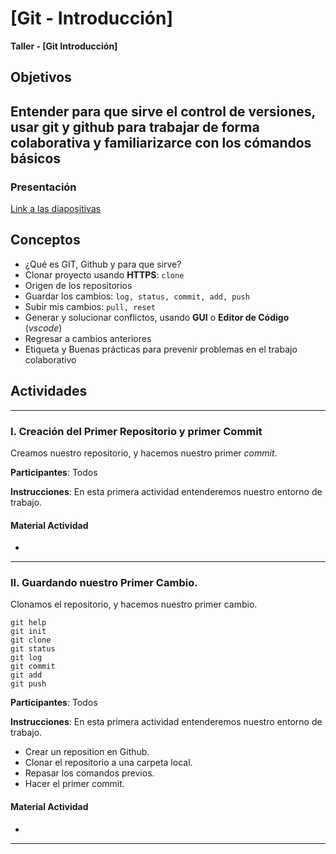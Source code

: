 # [Git - Introducción]

**Taller - [Git Introducción]**

## Objetivos

## Entender para que sirve el control de versiones, usar git y github para trabajar de forma colaborativa y familiarizarce con los cómandos básicos

### Presentación

[Link a las diapositivas]()

## Conceptos

- ¿Qué es GIT, Github y para que sirve?
- Clonar proyecto usando **HTTPS**: `clone`
- Origen de los repositorios
- Guardar los cambios: `log, status, commit, add, push`
- Subir mis cambios: `pull, reset`
- Generar y solucionar conflictos, usando **GUI** o **Editor  de Código** (*vscode*)
- Regresar a cambios anteriores
- Etiqueta y Buenas prácticas para prevenir problemas en el trabajo colaborativo

## Actividades

---

### I. Creación del Primer Repositorio y primer Commit

Creamos nuestro repositorio, y hacemos nuestro primer *commit*.

**Participantes**: Todos

**Instrucciones**: En esta primera actividad entenderemos nuestro entorno de trabajo.

#### Material Actividad
-

---

### II. Guardando nuestro Primer Cambio.

Clonamos el repositorio, y hacemos nuestro primer cambio.

```
git help
git init
git clone
git status
git log
git commit
git add
git push
```

**Participantes**: Todos

**Instrucciones**: En esta primera actividad entenderemos nuestro entorno de trabajo.
- Crear un reposition en Github.
- Clonar el repositorio a una carpeta local.
- Repasar los comandos previos.
- Hacer el primer commit.


#### Material Actividad
-

---
